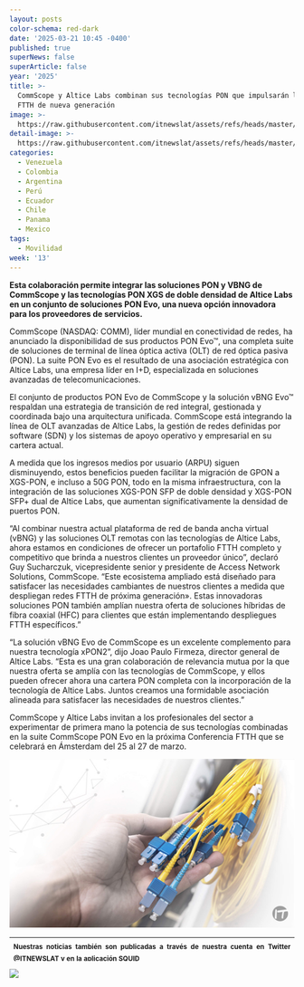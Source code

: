 ```yaml
---
layout: posts
color-schema: red-dark
date: '2025-03-21 10:45 -0400'
published: true
superNews: false
superArticle: false
year: '2025'
title: >-
  CommScope y Altice Labs combinan sus tecnologías PON que impulsarán las redes
  FTTH de nueva generación
image: >-
  https://raw.githubusercontent.com/itnewslat/assets/refs/heads/master/img/540x320/FTTH-p.jpg
detail-image: >-
  https://raw.githubusercontent.com/itnewslat/assets/refs/heads/master/img/1024x680/FTTH-g.jpg
categories:
  - Venezuela
  - Colombia
  - Argentina
  - Perú
  - Ecuador
  - Chile
  - Panama
  - Mexico
tags:
  - Movilidad
week: '13'
---
```

**Esta colaboración permite integrar las soluciones PON y VBNG de CommScope y las tecnologías PON XGS de doble densidad de Altice Labs en un conjunto de soluciones PON Evo, una nueva opción innovadora para los proveedores de servicios.**

CommScope (NASDAQ: COMM), líder mundial en conectividad de redes, ha anunciado la disponibilidad de sus productos PON Evo™, una completa suite de soluciones de terminal de línea óptica activa (OLT) de red óptica pasiva (PON). La suite PON Evo es el resultado de una asociación estratégica con Altice Labs, una empresa líder en I+D, especializada en soluciones avanzadas de telecomunicaciones.

El conjunto de productos PON Evo de CommScope y la solución vBNG Evo™ respaldan una estrategia de transición de red integral, gestionada y coordinada bajo una arquitectura unificada. CommScope está integrando la línea de OLT avanzadas de Altice Labs, la gestión de redes definidas por software (SDN) y los sistemas de apoyo operativo y empresarial en su cartera actual.

A medida que los ingresos medios por usuario (ARPU) siguen disminuyendo, estos beneficios pueden facilitar la migración de GPON a XGS-PON, e incluso a 50G PON, todo en la misma infraestructura, con la integración de las soluciones XGS-PON SFP de doble densidad y XGS-PON SFP+ dual de Altice Labs, que aumentan significativamente la densidad de puertos PON.

“Al combinar nuestra actual plataforma de red de banda ancha virtual (vBNG) y las soluciones OLT remotas con las tecnologías de Altice Labs, ahora estamos en condiciones de ofrecer un portafolio FTTH completo y competitivo que brinda a nuestros clientes un proveedor único”, declaró Guy Sucharczuk, vicepresidente senior y presidente de Access Network Solutions, CommScope. “Este ecosistema ampliado está diseñado para satisfacer las necesidades cambiantes de nuestros clientes a medida que despliegan redes FTTH de próxima generación». Estas innovadoras soluciones PON también amplían nuestra oferta de soluciones híbridas de fibra coaxial (HFC) para clientes que están implementando despliegues FTTH específicos.”

“La solución vBNG Evo de CommScope es un excelente complemento para nuestra tecnología xPON2”, dijo Joao Paulo Firmeza, director general de Altice Labs. “Esta es una gran colaboración de relevancia mutua por la que nuestra oferta se amplía con las tecnologías de CommScope, y ellos pueden ofrecer ahora una cartera PON completa con la incorporación de la tecnología de Altice Labs. Juntos creamos una formidable asociación alineada para satisfacer las necesidades de nuestros clientes.”

CommScope y Altice Labs invitan a los profesionales del sector a experimentar de primera mano la potencia de sus tecnologías combinadas en la suite CommScope PON Evo en la próxima Conferencia FTTH que se celebrará en Ámsterdam del 25 al 27 de marzo.

![](https://raw.githubusercontent.com/itnewslat/assets/refs/heads/master/img/540x320/FTTH-p.jpg)

<table style="height: 42px;" width="569">
<tbody>
<tr>
<td style="text-align: justify;"><sub><strong>Nuestras noticias también son publicadas a través de nuestra cuenta en Twitter <a href="https://twitter.com/itnewslat?lang=es">@ITNEWSLAT</a> y en la aplicación <a href="https://squidapp.co/en/">SQUID</a></strong></sub></td>
</tr>
</tbody>
</table>

<img src="https://tracker.metricool.com/c3po.jpg?hash=56f88a41e39ab42c063cc51676587a04"/>